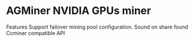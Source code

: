 # AGMiner NVIDIA GPUs miner
Features
Support failover mining pool configuration.
Sound on share found
Ccminer compatible API
